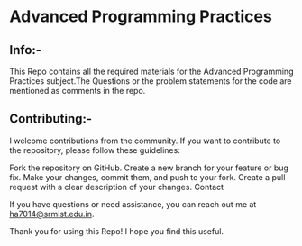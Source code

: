 # Advanced Programming Practices

## Info:-

This Repo contains all the required materials for the Advanced Programming Practices subject.The Questions or the problem statements for the code are mentioned as comments in the repo.

## Contributing:-

I welcome contributions from the community. If you want to contribute to the repository, please follow these guidelines:

Fork the repository on GitHub.
Create a new branch for your feature or bug fix.
Make your changes, commit them, and push to your fork.
Create a pull request with a clear description of your changes.
Contact

If you have questions or need assistance, you can reach out me at ha7014@srmist.edu.in.

Thank you for using this Repo! I hope you find this useful.
